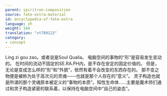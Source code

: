 ```yaml
---
parent: spiritron-composition
source: fate-extra-material
id: encyclopedia-of-fate-extra
language: zh
weight: 164
translation: "vt789123"
category:
- concept
---
```


Ling zi gou zao。或者说是Soul Qualia。
电脑空间的事物的“形”是容易发生变动的。
在时间的流动不固定的SE.RA.PH内，是不存在安定的固定价值的。
但是，无论是变成怎么样的“形”和“外貌”，依然有着不会改变的东西存在的。
那不变之物便是被称为处于高次元的灵魂───也就是那个人存在的“意义”。
灵子构造也就是所谓的那个灵魂原本被定义的“事物的本质”。知性生命体……主要是魔术师们通过和灵子构造紧密的联系着，以保持在电脑空间中“自己的姿态”。
